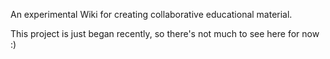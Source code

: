 An experimental Wiki for creating collaborative educational material.

This project is just began recently, so there's not much to see here for now :)
